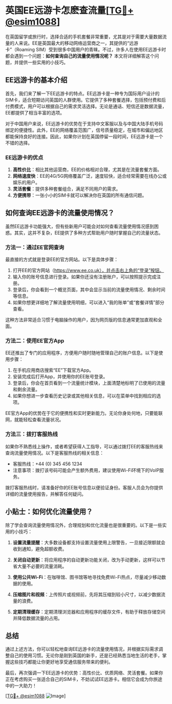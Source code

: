 # 英国EE远游卡怎麽查流量[[TG💪+ @esim1088](https://t.me/s/esim1088)]

在英国留学或旅行时，选择合适的手机套餐非常重要，尤其是对于需要大量数据流量的人来说。EE是英国最大的移动网络运营商之一，其提供的“远游卡”（Roaming SIM）受到很多中国用户的青睐。不过，许多人在使用EE远游卡时都会遇到一个问题：**如何查询自己的流量使用情况呢？** 本文将详细解答这个问题，并提供一些实用的小技巧。

## EE远游卡的基本介绍

首先，我们来了解一下EE远游卡的特点。EE远游卡是一种专为国际用户设计的SIM卡，适合短期访问英国的人群使用。它提供了多种套餐选择，包括预付费和后付费模式，用户可以根据自己的需求灵活选择。无论是通话、短信还是数据流量，EE都提供了相当丰富的选项。

对于中国用户来说，EE远游卡的优势在于支持中文客服以及与中国大陆手机号码绑定的便捷性。此外，EE的网络覆盖范围广，信号质量稳定，在城市和偏远地区都能保持良好的连接。因此，如果你计划在英国停留一段时间，EE远游卡是一个不错的选择。

### EE远游卡的优点

1. **高性价比**：相比其他运营商，EE的价格相对合理，尤其是在流量套餐方面。
2. **网络速度快**：EE的4G/5G网络覆盖广泛，速度较快，适合经常需要在线办公或娱乐的用户。
3. **灵活套餐**：提供多种套餐组合，满足不同用户的需求。
4. **方便携带**：一张小小的SIM卡就可以解决你在英国的所有通信问题。

## 如何查询EE远游卡的流量使用情况？

虽然EE远游卡功能强大，但有些新用户可能会对如何查看流量使用情况感到困惑。其实，这并不复杂，EE提供了多种方式帮助用户随时掌握自己的流量状态。

### 方法一：通过EE官网查询

最直接的方式就是登录EE的官方网站。以下是具体步骤：

1. 打开EE的官方网站（https://www.ee.co.uk），并点击右上角的“登录”按钮。
2. 输入你的账号信息进行登录。如果你还没有注册账户，可以按照提示完成注册。
3. 登录后，你会看到一个概览页面，其中会显示当前的流量使用情况、剩余时间等信息。
4. 如果你想更详细地了解流量使用明细，可以进入“我的账单”或“套餐详情”部分查看。

这种方法非常适合习惯于电脑操作的用户，因为网页版的信息通常更加直观和全面。

### 方法二：使用EE官方App

EE还推出了专门的应用程序，方便用户随时随地管理自己的账户信息。以下是使用步骤：

1. 在手机应用商店搜索“EE”下载官方App。
2. 安装完成后打开App，并使用你的EE账号登录。
3. 登录后，你会在首页看到一个流量统计模块，上面清楚地标明了已使用的流量和剩余流量。
4. 如果你想进一步查看历史记录或其他相关信息，可以在菜单中找到相应的选项。

EE官方App的优势在于它的便携性和实时更新能力。无论你身处何地，只要能联网，就能轻松查看流量状况。

### 方法三：拨打客服热线

如果你不熟悉线上操作，或者希望获得人工指导，可以通过拨打EE的客服热线来查询流量使用情况。以下是客服热线的相关信息：

- 客服热线：+44 (0) 345 456 1234
- 注意事项：拨打该号码可能会产生额外费用，建议使用Wi-Fi环境下的VoIP服务。

拨打客服热线时，请准备好你的EE账号信息以便验证身份。客服人员会为你提供详细的流量使用报告，并解答任何疑问。

## 小贴士：如何优化流量使用？

除了学会查询流量使用情况外，合理规划和优化流量也是很重要的。以下是一些实用的小技巧：

1. **设置流量提醒**：大多数设备都支持设置流量使用上限警告，一旦接近限额就会收到通知，避免超额收费。
   
2. **关闭自动更新**：将应用程序的自动更新功能关闭，改为手动更新，这样可以节省大量不必要的流量消耗。

3. **使用公共Wi-Fi**：在咖啡馆、图书馆等地寻找免费Wi-Fi热点，尽量减少移动数据的使用。

4. **压缩图片和视频**：上传照片或视频前，先将其压缩到较小尺寸，以减少数据流量的浪费。

5. **定期清理缓存**：定期清理浏览器和应用程序的缓存文件，有助于释放存储空间并降低数据流量的占用。

## 总结

通过上述方法，你可以轻松地查询EE远游卡的流量使用情况，并根据实际需求调整自己的使用习惯。无论你是刚到英国的新手，还是已经熟悉当地生活的老手，掌握这些技巧都能让你更好地享受通信服务带来的便利。

最后，再次强调一下EE远游卡的优势：高性价比、优质网络、灵活套餐。如果你正在考虑购买一张适合自己的SIM卡，不妨试试EE远游卡。相信它会成为你旅途中的一大助力！

[[TG💪+ @esim1088](https://t.me/s/esim1088) ![Image](https://i.postimg.cc/4NQfJmqS/Snipaste-2025-05-13-00-14-12.png)]